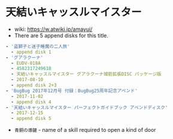 # 天結いキャッスルマイスター

- wiki: https://w.atwiki.jp/amayui/
- There are 5 append disks for this title.

```yaml
- '盗獅子と迷子睡魔の二人旅'
  - append disk 1
- 'グアラクーナ'
  - EUDV-018A
  - 4582317249618
  - 天結いキャッスルマイスター グアラクーナ城砦拡張DISC パッケージ版
  - 2017-08-10
  - append disk 2+3
- 'BugBug 2017年12月号 付録：BugBug25周年記念アペンド'
  - 2017-11-02
  - append disk 4
- '天結いキャッスルマイスター パーフェクトガイドブック アペンドディスク'
  - 2017-12-15
  - append disk 5
```

- `青銅の導鍵` - name of a skill required to open a kind of door
